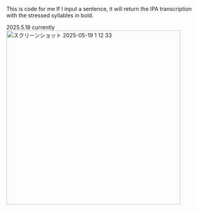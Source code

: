This is code for me
If I input a sentence, it will return the IPA transcription with the stressed syllables in bold.

2025.5.18 currently
<img width="454" alt="スクリーンショット 2025-05-19 1 12 33" src="https://github.com/user-attachments/assets/4a2e7880-dc84-4ae6-b80a-03dfc19ea26d" />
